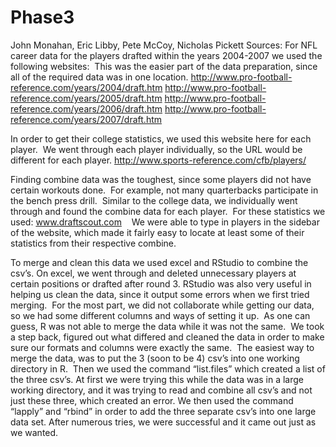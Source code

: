 # Phase3
John Monahan, Eric Libby, Pete McCoy, Nicholas Pickett
Sources:
For NFL career data for the players drafted within the years 2004-2007 we used the following websites:  This was the easier part of the data preparation, since all of the required data was in one location.
http://www.pro-football-reference.com/years/2004/draft.htm
http://www.pro-football-reference.com/years/2005/draft.htm
http://www.pro-football-reference.com/years/2006/draft.htm
http://www.pro-football-reference.com/years/2007/draft.htm

In order to get their college statistics, we used this website here for each player.  We went through each player individually, so the URL would be different for each player.
http://www.sports-reference.com/cfb/players/

Finding combine data was the toughest, since some players did not have certain workouts done.  For example, not many quarterbacks participate in the bench press drill.  Similar to the college data, we individually went through and found the combine data for each player.  For these statistics we used:
www.draftscout.com   
We were able to type in players in the sidebar of the website, which made it fairly easy to locate at least some of their statistics from their respective combine.  

To merge and clean this data we used excel and RStudio to combine the csv’s.  On excel, we went through and deleted unnecessary players at certain positions or drafted after round 3.  RStudio  was also very useful in helping us clean the data, since it output some errors when we first tried merging.  For the most part, we did not collaborate while getting our data, so we had some different columns and ways of setting it up.  As one can guess, R was not able to merge the data while it was not the same.  We took a step back, figured out what differed and cleaned the data in order to make sure our formats and columns were exactly the same.  The easiest way to merge the data, was to put the 3 (soon to be 4) csv’s into one working directory in R.  Then we used the command “list.files” which created a list of the three csv’s. At first we were trying this while the data was in a large working directory, and it was trying to read and combine all csv’s and not just these three, which created an error.  We then used the command “lapply” and “rbind” in order to add the three separate csv’s into one large data set.  After numerous tries, we were successful and it came out just as we wanted.
